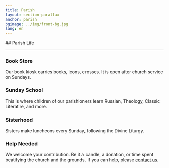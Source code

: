 ```yaml
---
title: Parish
layout: section-parallax
anchor: parish
bgimage: ../img/front-bg.jpg
lang: en
---
```

<div class="section-title center" markdown="1">
##  Parish Life

-----
</div>
<div class="row" class="text-center">
  <div class="col-md-3 col-sm-6">
    <div class="service"> <i class="fa fa-desktop"></i>
      <h3>Book Store</h3>
      <p>Our book kiosk carries books, icons, crosses. It is open after church service on Sundays.</p>
    </div>
  </div>
  <div class="col-md-3 col-sm-6">
    <div class="service"> <i class="fa fa-cogs"></i>
      <h3>Sunday School</h3>
      <p>This is where children of our parishioners learn Russian, Theology, Classic Literatire, and more.</p>
    </div>
  </div>
  <div class="col-md-3 col-sm-6">
    <div class="service"> <i class="fa fa-tablet"></i>
      <h3>Sisterhood</h3>
      <p>Sisters make luncheons every Sunday, following the Divine Liturgy.</p>
    </div>
  </div>
  <div class="col-md-3 col-sm-6">
    <div class="service"><i class="fa fa-leaf"></i>
      <h3>Help Needed</h3>
      <p>We welcome your contribution. Be it a candle, a donation, or time spent beatifying the church and the grounds.
         If you can help, please <a class="page-scroll" href="#contact">contact us</a>.</p>
    </div>
  </div>
</div>
